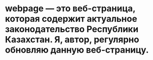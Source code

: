 # webpage — это веб-страница, которая содержит актуальное законодательство Республики Казахстан. Я, автор, регулярно обновляю данную веб-страницу.
